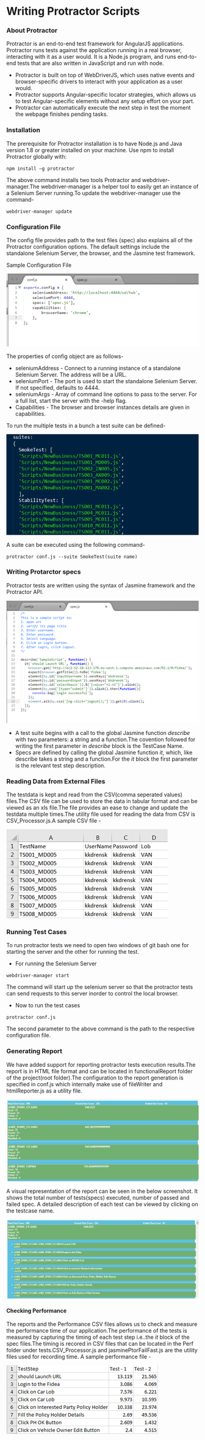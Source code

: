 # Writing Protractor Scripts

### About Protractor
Protractor is an end-to-end test framework for AngularJS applications. Protractor runs tests against the application running in a real browser, interacting with it as a user would. It is a Node.js program, and runs end-to-end tests that are also written in JavaScript and run with node.

- Protractor is built on top of WebDriverJS, which uses native events and browser-specific drivers to interact with your application as a user would.
- Protractor supports Angular-specific locator strategies, which allows us to test Angular-specific elements without any setup effort on your part.
- Protractor can automatically execute the next step in test the moment the webpage finishes pending tasks.

### Installation 
The prerequisite for Protractor installation is to have Node.js and Java version 1.8 or greater installed on your machine.
Use npm to install Protractor globally with:
```
npm install –g protractor
```
The above command installs two tools Protractor and webdriver-manager.The webdriver-manager is a helper tool to easily get an instance of a Selenium Server running.To update the webdriver-manager use the command-
```
webdriver-manager update
```
### Configuration File
The config file provides path to the test files (spec) also explains all of the Protractor configuration options. The default settings include the standalone Selenium Server, the browser, and the Jasmine test framework.

Sample Configuration File

![](ConfigurationFile.JPG)

The properties of config object are as follows-
- seleniumAddress - Connect to a running instance of a standalone Selenium Server. The address will be a URL.
- seleniumPort - The port is used to start the standalone Selenium Server. If not specified, defaults to 4444.
- seleniumArgs - Array of command line options to pass to the server. For a full list, start the server with the -help flag.
- Capabilities - The browser and browser instances details are given in capabilities.

To run the multiple tests in a bunch a test suite can be defined-

![](TestSuites.JPG) 

A suite can be executed using the following command-
```
protractor conf.js --suite SmokeTest(suite name)
```
### Writing Protarctor specs
Protractor tests are written using the syntax of Jasmine framework and the Protractor API.

![](SpecificationFile.JPG) 

- A test suite begins with a call to the global Jasmine function *describe* with two parameters: a string and a function.The covention followed for writing the first parameter in *describe* block is the TestCase Name.
- Specs are defined by calling the global Jasmine function *it*, which, like describe takes a string and a function.For the *it* block the first parameter is the relevant test step description.

### Reading Data from External Files
The testdata is kept and read from the CSV(comma seperated values) files.The CSV file can be used to store the data in tabular format and can be viewed as an xls file.The file provides an ease to change and update the testdata multiple times.The utility file used for reading the data from CSV is CSV_Processor.js.A sample CSV file -

![](CSVFile.JPG) 

### Running Test Cases
To run protractor tests we need to open two windows of git bash one for starting the server and the other for running the test.

- For running the Selenium Server 
```
webdriver-manager start
```
The command will start up the selenium server so that the protractor tests can send requests to this server inorder to control the local browser.
- Now to run the test cases
```
protractor conf.js
```
The second parameter to the above command is the path to the respective configuration file.

### Generating Report
We have added support for reporting protractor tests execution results.The report is in HTML file format and can be located in functionalReport folder of the project(root folder).The configuration to the report generation is specified in conf.js which internally make use of fileWriter and htmlReporter.js as a utility file.

![](Report.JPG) 

A visual representation of the report can be seen in the below screenshot. It shows the total number of tests(specs) executed, number of passed and failed spec. A detailed description of each test can be viewed by clicking on the testcase name.

![](DetailedReport.JPG) 

#### Checking Performance 
The reports and the Performance CSV files allows us to check and measure the performance time of our application.The performance of the tests is measured by capturing the timing of each test step i.e..the *it* block of the spec files.The timing is recored in CSV files that can be located in the Perf folder under tests.CSV_Processor.js and jasminePtorFailFast.js are the utility files used for recording time.
A sample performance file -

![](PerformanceFile.JPG) 

